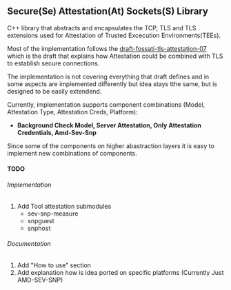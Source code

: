 ## Secure(Se) Attestation(At) Sockets(S) Library

C++ library that abstracts and encapsulates the TCP, TLS and TLS extensions used for Attestation of Trusted Excecution Environments(TEEs).

Most of the implementation follows the [draft-fossati-tls-attestation-07](https://datatracker.ietf.org/doc/draft-fossati-tls-attestation/) which is the draft that explains how Attestation could be combined with TLS to establish secure connections. 

The implementation is not covering everything that draft defines and in some aspects are implemented differently but idea stays tthe same, but is designed to be easily extendend.

Currently, implementation supports component combinations (Model, Attestation Type, Attestation Creds, Platform): 

- **Background Check Model, Server Attestation, Only Attestation Credentials, Amd-Sev-Snp**

Since some of the components on higher abastraction layers it is easy to implement new combinations of components.

#### TODO 

###### Implementation
1. Add Tool attestation submodules
    - sev-snp-measure
    - snpguest
    - snphost

###### Documentation
1. Add "How to use" section
2. Add explanation how is idea ported on specific platforms (Currently Just AMD-SEV-SNP)
